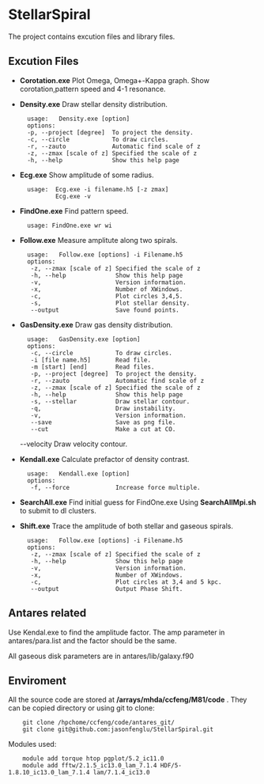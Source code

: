 StellarSpiral
=============

The project contains excution files and library files.


## Excution Files 

* **Corotation.exe**
Plot Omega, Omega+-Kappa graph. 
Show corotation,pattern speed and 4-1 resonance.
		
* **Density.exe**
Draw stellar density distribution.

		usage:   Density.exe [option]            
		options:                         
		-p, --project [degree]  To project the density.
		-c, --circle            To draw circles.       
		-r, --zauto             Automatic find scale of z
		-z, --zmax [scale of z] Specified the scale of z
		-h, --help              Show this help page     

* **Ecg.exe**
Show amplitude of some radius.

		usage:  Ecg.exe -i filename.h5 [-z zmax]
         		Ecg.exe -v
         		
* **FindOne.exe**
Find pattern speed. 

		usage: FindOne.exe wr wi
		
* **Follow.exe**
Measure amplitute along two spirals. 

		usage:   Follow.exe [options] -i Filename.h5
		options:
         -z, --zmax [scale of z] Specified the scale of z
         -h, --help              Show this help page
         -v,                     Version information.
         -x,                     Number of XWindows.
         -c,                     Plot circles 3,4,5.
         -s,                     Plot stellar density.
         --output                Save found points.

* **GasDensity.exe**
Draw gas density distribution.

		usage:   GasDensity.exe [option]
		options:
         -c, --circle            To draw circles.
         -i [file name.h5]       Read file.
         -m [start] [end]        Read files.
         -p, --project [degree]  To project the density.
         -r, --zauto             Automatic find scale of z
         -z, --zmax [scale of z] Specified the scale of z
         -h, --help              Show this help page
         -s, --stellar           Draw stellar contour.
         -q,                     Draw instability.
         -v,                     Version information.
         --save                  Save as png file.
         --cut                   Make a cut at CO.
	 --velocity              Draw velocity contour.



* **Kendall.exe**
Calculate prefactor of density contrast.

		usage:   Kendall.exe [option]
		options:
         -f, --force             Increase force multiple.

* **SearchAll.exe**
Find initial guess for FindOne.exe
Using **SearchAllMpi.sh** to submit to dl clusters.

* **Shift.exe**
Trace the amplitude of both stellar and gaseous spirals.

		usage:   Follow.exe [options] -i Filename.h5
		options:
         -z, --zmax [scale of z] Specified the scale of z
         -h, --help              Show this help page
         -v,                     Version information.
         -x,                     Number of XWindows.
         -c,                     Plot circles at 3,4 and 5 kpc.
         --output                Output Phase Shift.

## Antares related
Use Kendal.exe to find the amplitude factor.
The amp parameter in antares/para.list and the factor should be the same.

All gaseous disk parameters are in antares/lib/galaxy.f90

## Enviroment
All the source code are stored at **/arrays/mhda/ccfeng/M81/code** .
They can be copied directory or using git to clone:

		git clone /hpchome/ccfeng/code/antares_git/
		git clone git@github.com:jasonfenglu/StellarSpiral.git

Modules used:

		module add torque htop pgplot/5.2_ic11.0
		module add fftw/2.1.5_ic13.0_lam_7.1.4 HDF/5-1.8.10_ic13.0_lam_7.1.4 lam/7.1.4_ic13.0

